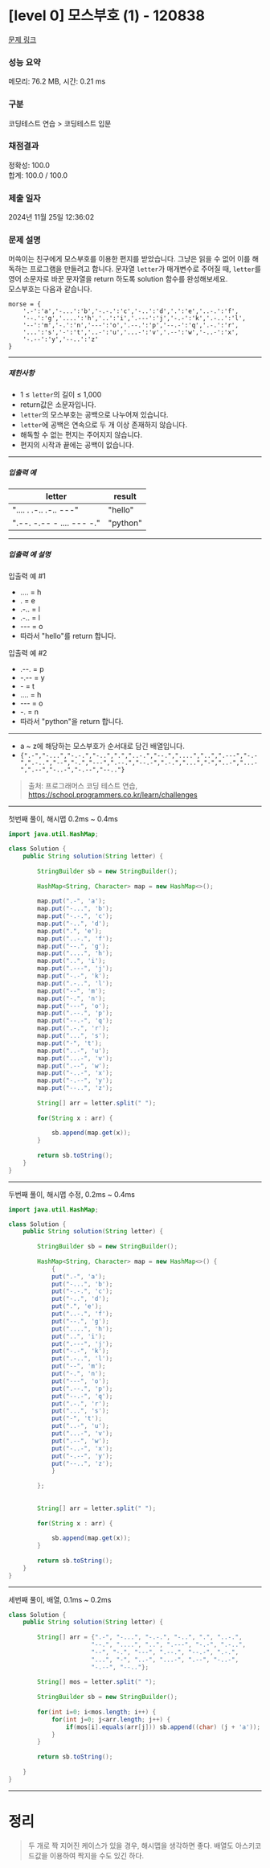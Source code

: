 # [level 0] 모스부호 (1) - 120838 

[문제 링크](https://school.programmers.co.kr/learn/courses/30/lessons/120838) 

### 성능 요약

메모리: 76.2 MB, 시간: 0.21 ms

### 구분

코딩테스트 연습 > 코딩테스트 입문

### 채점결과

정확성: 100.0<br/>합계: 100.0 / 100.0

### 제출 일자

2024년 11월 25일 12:36:02

### 문제 설명

<p>머쓱이는 친구에게 모스부호를 이용한 편지를 받았습니다. 그냥은 읽을 수 없어 이를 해독하는 프로그램을 만들려고 합니다. 문자열 <code>letter</code>가 매개변수로 주어질 때, <code>letter</code>를 영어 소문자로 바꾼 문자열을 return 하도록 solution 함수를 완성해보세요.<br>
모스부호는 다음과 같습니다.</p>
<div class="highlight"><pre class="codehilite"><code>morse = { 
    '.-':'a','-...':'b','-.-.':'c','-..':'d','.':'e','..-.':'f',
    '--.':'g','....':'h','..':'i','.---':'j','-.-':'k','.-..':'l',
    '--':'m','-.':'n','---':'o','.--.':'p','--.-':'q','.-.':'r',
    '...':'s','-':'t','..-':'u','...-':'v','.--':'w','-..-':'x',
    '-.--':'y','--..':'z'
}
</code></pre></div>
<hr>

<h5>제한사항</h5>

<ul>
<li>1 ≤ <code>letter</code>의 길이 ≤ 1,000</li>
<li>return값은 소문자입니다.</li>
<li><code>letter</code>의 모스부호는 공백으로 나누어져 있습니다.</li>
<li><code>letter</code>에 공백은 연속으로 두 개 이상 존재하지 않습니다.</li>
<li>해독할 수 없는 편지는 주어지지 않습니다.</li>
<li>편지의 시작과 끝에는 공백이 없습니다.</li>
</ul>

<hr>

<h5>입출력 예</h5>
<table class="table">
        <thead><tr>
<th>letter</th>
<th>result</th>
</tr>
</thead>
        <tbody><tr>
<td>".... . .-.. .-.. ---"</td>
<td>"hello"</td>
</tr>
<tr>
<td>".--. -.-- - .... --- -."</td>
<td>"python"</td>
</tr>
</tbody>
      </table>
<hr>

<h5>입출력 예 설명</h5>

<p>입출력 예 #1</p>

<ul>
<li>.... = h</li>
<li>. = e</li>
<li>.-.. = l</li>
<li>.-.. = l</li>
<li>--- = o</li>
<li>따라서 "hello"를 return 합니다.</li>
</ul>

<p>입출력 예 #2</p>

<ul>
<li>.--. = p</li>
<li>-.-- = y</li>
<li>- = t</li>
<li>.... = h</li>
<li>--- = o</li>
<li>-. = n</li>
<li>따라서 "python"을 return 합니다.</li>
</ul>

<hr>

<ul>
<li>a ~ z에 해당하는 모스부호가 순서대로 담긴 배열입니다.</li>
<li><code>{".-","-...","-.-.","-..",".","..-.","--.","....","..",".---","-.-",".-..","--","-.","---",".--.","--.-",".-.","...","-","..-","...-",".--","-..-","-.--","--.."}</code></li>
</ul>


> 출처: 프로그래머스 코딩 테스트 연습, https://school.programmers.co.kr/learn/challenges
>
---

첫번째 풀이, 해시맵 0.2ms ~ 0.4ms

```java
import java.util.HashMap;

class Solution {
    public String solution(String letter) {
        
        StringBuilder sb = new StringBuilder();
        
        HashMap<String, Character> map = new HashMap<>();
        
        map.put(".-", 'a');
        map.put("-...", 'b');
        map.put("-.-.", 'c');
        map.put("-..", 'd');
        map.put(".", 'e');
        map.put("..-.", 'f');
        map.put("--.", 'g');
        map.put("....", 'h');
        map.put("..", 'i');
        map.put(".---", 'j');
        map.put("-.-", 'k');
        map.put(".-..", 'l');
        map.put("--", 'm');
        map.put("-.", 'n');
        map.put("---", 'o');
        map.put(".--.", 'p');
        map.put("--.-", 'q');
        map.put(".-.", 'r');
        map.put("...", 's');
        map.put("-", 't');
        map.put("..-", 'u');
        map.put("...-", 'v');
        map.put(".--", 'w');
        map.put("-..-", 'x');
        map.put("-.--", 'y');
        map.put("--..", 'z');
            
        String[] arr = letter.split(" ");
        
        for(String x : arr) {
            
            sb.append(map.get(x));
        }
        
        return sb.toString();
    }
}
```

---

두번째 풀이, 해시맵 수정, 0.2ms ~ 0.4ms

```java
import java.util.HashMap;

class Solution {
    public String solution(String letter) {
        
        StringBuilder sb = new StringBuilder();
        
        HashMap<String, Character> map = new HashMap<>() {
            {
            put(".-", 'a');
            put("-...", 'b');
            put("-.-.", 'c');
            put("-..", 'd');
            put(".", 'e');
            put("..-.", 'f');
            put("--.", 'g');
            put("....", 'h');
            put("..", 'i');
            put(".---", 'j');
            put("-.-", 'k');
            put(".-..", 'l');
            put("--", 'm');
            put("-.", 'n');
            put("---", 'o');
            put(".--.", 'p');
            put("--.-", 'q');
            put(".-.", 'r');
            put("...", 's');
            put("-", 't');
            put("..-", 'u');
            put("...-", 'v');
            put(".--", 'w');
            put("-..-", 'x');
            put("-.--", 'y');
            put("--..", 'z');
            }
            
        };
        
            
        String[] arr = letter.split(" ");
        
        for(String x : arr) {
            
            sb.append(map.get(x));
        }
        
        return sb.toString();
    }
}
```

---

세번째 풀이, 배열, 0.1ms ~ 0.2ms

```java
class Solution {
    public String solution(String letter) {
        
        String[] arr = {".-", "-...", "-.-.", "-..", ".", "..-.",
                       "--.", "....", "..", ".---", "-.-", ".-..", 
                       "--", "-.", "---", ".--.", "--.-", ".-.",
                       "...", "-", "..-", "...-", ".--", "-..-",
                       "-.--", "--.."};
        
        String[] mos = letter.split(" ");
        
        StringBuilder sb = new StringBuilder();
        
        for(int i=0; i<mos.length; i++) {
            for(int j=0; j<arr.length; j++) {
                if(mos[i].equals(arr[j])) sb.append((char) (j + 'a'));
            }    
        }
        
        return sb.toString();
        
    }
}
```

---

# 정리

> 두 개로 짝 지어진 케이스가 있을 경우, 해시맵을 생각하면 좋다. 배열도 아스키코드값을 이용하여 짝지을 수도 있긴 하다.
